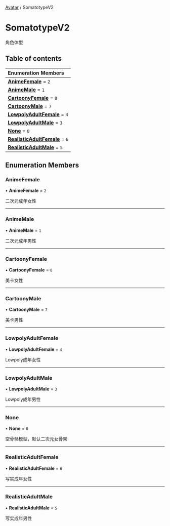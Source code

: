 [Avatar](../groups/Core.Avatar.md) / SomatotypeV2

# SomatotypeV2 <Badge type="tip" text="Enumeration" /> <Score text="SomatotypeV2" />

角色体型

## Table of contents

| Enumeration Members |
| :-----|
| **[AnimeFemale](mw.SomatotypeV2.md#animefemale)** = ``2`` <br> |
| **[AnimeMale](mw.SomatotypeV2.md#animemale)** = ``1`` <br> |
| **[CartoonyFemale](mw.SomatotypeV2.md#cartoonyfemale)** = ``8`` <br> |
| **[CartoonyMale](mw.SomatotypeV2.md#cartoonymale)** = ``7`` <br> |
| **[LowpolyAdultFemale](mw.SomatotypeV2.md#lowpolyadultfemale)** = ``4`` <br> |
| **[LowpolyAdultMale](mw.SomatotypeV2.md#lowpolyadultmale)** = ``3`` <br> |
| **[None](mw.SomatotypeV2.md#none)** = ``0`` <br> |
| **[RealisticAdultFemale](mw.SomatotypeV2.md#realisticadultfemale)** = ``6`` <br> |
| **[RealisticAdultMale](mw.SomatotypeV2.md#realisticadultmale)** = ``5`` <br> |

## Enumeration Members

### AnimeFemale <Score text="AnimeFemale" /> 

• **AnimeFemale** = ``2``

二次元成年女性

___

### AnimeMale <Score text="AnimeMale" /> 

• **AnimeMale** = ``1``

二次元成年男性

___

### CartoonyFemale <Score text="CartoonyFemale" /> 

• **CartoonyFemale** = ``8``

美卡女性

___

### CartoonyMale <Score text="CartoonyMale" /> 

• **CartoonyMale** = ``7``

美卡男性

___

### LowpolyAdultFemale <Score text="LowpolyAdultFemale" /> 

• **LowpolyAdultFemale** = ``4``

Lowpoly成年女性

___

### LowpolyAdultMale <Score text="LowpolyAdultMale" /> 

• **LowpolyAdultMale** = ``3``

Lowpoly成年男性

___

### None <Score text="None" /> 

• **None** = ``0``

空骨骼模型，默认二次元女骨架

___

### RealisticAdultFemale <Score text="RealisticAdultFemale" /> 

• **RealisticAdultFemale** = ``6``

写实成年女性

___

### RealisticAdultMale <Score text="RealisticAdultMale" /> 

• **RealisticAdultMale** = ``5``

写实成年男性
